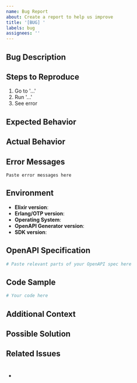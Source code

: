 ```yaml
---
name: Bug Report
about: Create a report to help us improve
title: '[BUG] '
labels: bug
assignees: ''
---
```


## Bug Description

<!-- A clear and concise description of what the bug is -->

## Steps to Reproduce

1. Go to '...'
2. Run '...'
3. See error

## Expected Behavior

<!-- A clear and concise description of what you expected to happen -->

## Actual Behavior

<!-- What actually happened -->

## Error Messages

<!-- Include any error messages, stack traces, or logs -->

```
Paste error messages here
```

## Environment

- **Elixir version**: <!-- e.g., 1.15.7 -->
- **Erlang/OTP version**: <!-- e.g., 26.2.1 -->
- **Operating System**: <!-- e.g., macOS 14.0, Ubuntu 22.04 -->
- **OpenAPI Generator version**: <!-- e.g., 7.0.0 -->
- **SDK version**: <!-- e.g., 1.0.0 -->

## OpenAPI Specification

<!-- If the bug is related to spec generation, provide relevant parts of your OpenAPI spec -->

```yaml
# Paste relevant parts of your OpenAPI spec here
```

## Code Sample

<!-- Provide a minimal code sample that reproduces the issue -->

```elixir
# Your code here
```

## Additional Context

<!-- Add any other context about the problem here -->
<!-- Include screenshots if applicable -->

## Possible Solution

<!-- Optional: suggest a fix or reason for the bug -->

## Related Issues

<!-- Link to related issues if any -->

- #

